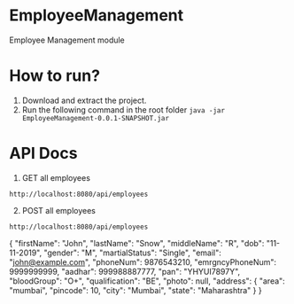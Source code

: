 # EmployeeManagement
Employee Management module


# **How to run?**

1. Download and extract the project.
2. Run the following command in the root folder
```java -jar EmployeeManagement-0.0.1-SNAPSHOT.jar```



# **API Docs**

1. GET all employees

```http://localhost:8080/api/employees```


2. POST all employees

```http://localhost:8080/api/employees```

{
    "firstName": "John",
    "lastName": "Snow",
    "middleName": "R",
    "dob": "11-11-2019",
    "gender": "M",
    "martialStatus": "Single",
    "email": "john@example.com",
    "phoneNum": 9876543210,
    "emrgncyPhoneNum": 9999999999,
    "aadhar": 999988887777,
    "pan": "YHYUI7897Y",
    "bloodGroup": "O+",
    "qualification": "BE",
    "photo": null,
    "address": {
        "area": "mumbai",
        "pincode": 10,
        "city": "Mumbai",
        "state": "Maharashtra"
    }
}
